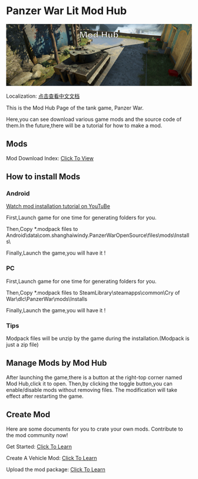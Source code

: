 # Panzer War Lit Mod Hub

![ModHub](https://github.com/Doreamonsky/Panzer-War-Lit-Mod/blob/master/Pics/ModHub.jpg?raw=true)

Localization:
[点击查看中文文档](https://github.com/Doreamonsky/Panzer-War-Lit-Mod/wiki/%E6%A8%A1%E7%BB%84%E4%B8%8B%E8%BD%BD%E6%8C%87%E5%8D%97)

This is the Mod Hub Page of the tank game, Panzer War.

Here,you can see download various game mods and the source code of them.In the future,there will be a tutorial for how to make a mod.

## Mods

Mod Download Index: [Click To View](https://github.com/Doreamonsky/Panzer-War-Lit-Mod/wiki/Mod-Index)

## How to install Mods

### Android

[Watch mod installation tutorial on YouTuBe](https://youtu.be/8vIR9Q39DGg)

First,Launch game for one time for generating folders for you.

Then,Copy \*.modpack files to Android\data\com.shanghaiwindy.PanzerWarOpenSource\files\mods\Installs\

Finally,Launch the game,you will have it !

### PC

First,Launch game for one time for generating folders for you.

Then,Copy \*.modpack files to SteamLibrary\steamapps\common\Cry of War\dlc\PanzerWar\mods\Installs

Finally,Launch the game,you will have it !

### Tips

Modpack files will be unzip by the game during the installation.(Modpack is just a zip file)

## Manage Mods by Mod Hub

After launching the game,there is a button at the right-top corner named Mod Hub,click it to open.
Then,by clicking the toggle button,you can enable/disable mods without removing files. The modification will take effect after restarting the game.

## Create Mod

Here are some documents for you to crate your own mods. Contribute to the mod community now!

Get Started: [Click To Learn](Tutorials/GetStarted.md)

Create A Vehicle Mod: [Click To Learn](Tutorials/Vehicle.md)

Upload the mod package: [Click To Learn](Tutorials/ContributeCommunity.md)
